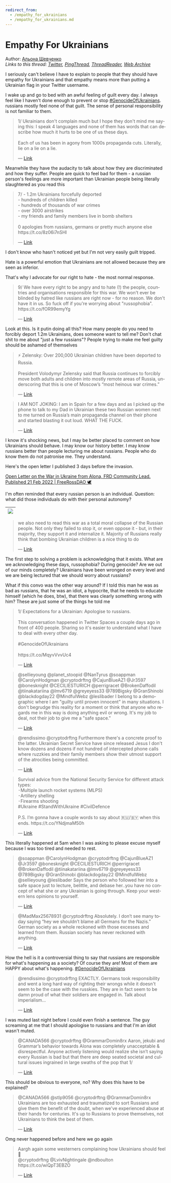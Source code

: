 ```yaml
---
redirect_from:
  - /empathy_for_ukrainians
  - /empathy_for_ukrainians.md
---
```

# Empathy For Ukrainians

Author: [Альона Шевченко](https://twitter.com/cryptodrftng)  
*Links to this thread: [Twitter](https://twitter.com/cryptodrftng/status/1532429812052131842), [PingThread](https://pingthread.com/thread/1532429812052131842), [ThreadReader](https://threadreaderapp.com/thread/1532429812052131842.html), [Web Archive](https://web.archive.org/web/*/https://twitter.com/cryptodrftng/status/1532429812052131842)*

I seriously can't believe I have to explain to people that they should have empathy for Ukrainians and that empathy means more than putting a Ukrainian flag in your Twitter username.

I wake up and go to bed with an awful feeling of guilt every day. I always feel like I haven't done enough to prevent or stop [#GenocideOfUkrainians](https://twitter.com/hashtag/GenocideOfUkrainians). 
russians mostly feel none of that guilt. The sense of personal responsibility is not familiar to them. 



<blockquote class="twitter-tweet">
    <p lang="en" dir="ltr">
    1/ Ukrainians don&#39;t complain much but I hope they don&#39;t mind me saying this: I speak 4 languages and none of them has words that can describe how much it hurts to be one of us these days. <br />
    <br />
    Each of us has been in agony from 1000s propaganda cuts. Literally, lie on a lie on a lie.<br />
    </p>
    &mdash; <a href="https://twitter.com/cryptodrftng/status/1528100230327160833">Link</a>
</blockquote>

Meanwhile they have the audacity to talk about how they are discriminated and how they suffer. People are quick to feel bad for them - a russian person's feelings are more important than Ukrainian people being literally slaughtered as you read this


<blockquote class="twitter-tweet">
    <p lang="en" dir="ltr">
    7/ - 1.2m Ukrainians forcefully deported<br />
    - hundreds of children killed<br />
    - hundreds of thousands of war crimes<br />
    - over 3000 airstrikes<br />
    - my friends and family members live in bomb shelters<br />
    <br />
    0 apologies from russians, germans or pretty much anyone else<br />
     https://t.co/8z06i7nSHl<br />
    </p>
    &mdash; <a href="https://twitter.com/cryptodrftng/status/1529183606727487488">Link</a>
</blockquote>

I don't know who hasn't noticed yet but I'm not very easily guilt tripped. 

Hate is a powerful emotion that Ukrainians are not allowed because they are seen as inferior. 

That's why I advocate for our right to hate - the most normal response.



<blockquote class="twitter-tweet">
    <p lang="en" dir="ltr">
    9/ We have every right to be angry and to hate (!) the people, countries and organisations responsible for this war. We won&#39;t ever be blinded by hatred like russians are right now - for no reason. We don&#39;t have it in us. So fuck off if you&#39;re worrying about &#34;russophobia&#34;. https://t.co/fOR99emyYg<br />
    </p>
    &mdash; <a href="https://twitter.com/cryptodrftng/status/1528108782177423361">Link</a>
</blockquote>

Look at this. Is it putin doing all this? How many people do you need to forcibly deport 1.2m Ukrainians, does someone want to tell me?
Don't chat shit to me about "just a few russians"? People trying to make me feel guilty should be ashamed of themselves



<blockquote class="twitter-tweet">
    <p lang="en" dir="ltr">
    ⚡️ Zelensky: Over 200,000 Ukrainian children have been deported to Russia.<br />
    <br />
    President Volodymyr Zelensky said that Russia continues to forcibly move both adults and children into mostly remote areas of Russia, underscoring that this is one of Moscow’s “most heinous war crimes.”<br />
    </p>
    &mdash; <a href="https://twitter.com/KyivIndependent/status/1532312901326974976">Link</a>
</blockquote>

<blockquote class="twitter-tweet">
    <p lang="en" dir="ltr">
    I AM NOT JOKING: I am in Spain for a few days and as I picked up the phone to talk to my Dad in Ukrainian these two Russian women next to me turned on Russia’s main propaganda channel on their phone and started blasting it out loud. WHAT THE FUCK.<br />
    </p>
    &mdash; <a href="https://twitter.com/Val_Voshchevska/status/1532301289991839745">Link</a>
</blockquote>

I know it's shocking news, but I may be better placed to comment on how Ukrainians should behave. I may know our history better. I may know russians better than people lecturing me about russians. People who do know them do not patronise me. They understand.

Here's the open letter I published 3 days before the invasion. 

[Open Letter on the War in Ukraine from Alona, FRD Community Lead. Published 21 Feb 2022 | FreeRossDAO 🕊](https://www.freerossdao.org/2022/02/21/open-letter-on-the-war-in-ukraine-from-alona-frd-community-lead-2/)

I'm often reminded that every russian person is an individual. Question: what did those individuals do with their personal autonomy?

| [![](https://pbs.twimg.com/media/FURQBtwXsAANR-k.jpg)](https://pbs.twimg.com/media/FURQBtwXsAANR-k.jpg) |
| :-: |

<blockquote class="twitter-tweet">
    <p lang="en" dir="ltr">
    we also need to read this war as a total moral collapse of the Russian people. Not only they failed to stop it, or even oppose it - but, in their majority, they support it and internalize it. Majority of Russians really think that bombing Ukrainian children is a nice thing to do<br />
    </p>
    &mdash; <a href="https://twitter.com/yermolenko_v/status/1532435489403326491">Link</a>
</blockquote>

The first step to solving a problem is acknowledging that it exists. 
What are we acknowledging these days, russophobia? During genocide? Are we out of our minds completely? Ukrainians have been wronged on every level and we are being lectured that we should worry about russians?

What if this convo was the other way around? If I told this man he was as bad as russians, that he was an idiot, a hypocrite, that he needs to educate himself (which he does, btw), that there was clearly something wrong with him? These are just some of the things he told me

<blockquote class="twitter-tweet">
    <p lang="en" dir="ltr">
    1/ Expectations for a Ukrainian: Apologise to russians.<br />
    <br />
    This conversation happened in Twitter Spaces a couple days ago in front of 400 people. Sharing so it&#39;s easier to understand what I have to deal with every other day. <br />
    <br />
     #GenocideOfUkrainians <br />
    <br />
    https://t.co/MqyvVvvUc4<br />
    </p>
    &mdash; <a href="https://twitter.com/cryptodrftng/status/1532178165505871872">Link</a>
</blockquote>

<blockquote class="twitter-tweet">
    <p lang="en" dir="ltr">
    @sellieyoung @planet_stoopid @NanTyrus @soappman @CarolynHodgman @cryptodrftng @CajunBlueAZ1 @Jr3597 @bonesknight @CECILIESTURICH @perrigracet @BrokenDaffodil @tiinakatariina @lmv6719 @greyeyess33 @789Bigsky @GranShinobi @blackdogday22 @MindfulWebz @leslibader I belong to a demographic where I am &#34;guilty until proven innocent&#34; in many situations. I don&#39;t begrudge this reality for a moment or think that anyone who regards me in this way is doing anything evil or wrong. It&#39;s my job to deal, not their job to give me a &#34;safe space.&#34;<br />
    </p>
    &mdash; <a href="https://twitter.com/MoniquePlatts/status/1532439113927905291">Link</a>
</blockquote>

<blockquote class="twitter-tweet">
    <p lang="en" dir="ltr">
    @rendissimo @cryptodrftng Furthermore there&#39;s a concrete proof to the latter. Ukrainian Secret Service have since released Jesus I don&#39;t know dozens and dozens if not hundred of intercepted phone calls where ruzzkies and their family members show their utmost support of the atrocities being committed.<br />
    </p>
    &mdash; <a href="https://twitter.com/MadMax25678931/status/1532441200506159113">Link</a>
</blockquote>

<blockquote class="twitter-tweet">
    <p lang="en" dir="ltr">
    Survival advice from the National Security Service for different attack types:<br />
    ⁃Multiple launch rocket systems  (MLPS)<br />
    ⁃Artillery shelling<br />
    ⁃Firearms shooting<br />
    #Ukraine #StandWithUkraine #CivilDefence <br />
    <br />
    P.S. I’m gonna have a couple words to say about 🇷🇺/🇧🇾 when this ends. https://t.co/YNdjmaM50h<br />
    </p>
    &mdash; <a href="https://twitter.com/cryptodrftng/status/1496859928107044868">Link</a>
</blockquote>

This literally happened at 5am when I was asking to please excuse myself because I was too tired and needed to rest.

<blockquote class="twitter-tweet">
    <p lang="en" dir="ltr">
    @soappman @CarolynHodgman @cryptodrftng @CajunBlueAZ1 @Jr3597 @bonesknight @CECILIESTURICH @perrigracet @BrokenDaffodil @tiinakatariina @lmv6719 @greyeyess33 @789Bigsky @GranShinobi @blackdogday22 @MindfulWebz @sellieyoung @leslibader Says the person who followed her into a safe space just to lecture, belittle, and debase her..you have no concept of what she or any Ukrainian is going through. Keep your western lens opinions to yourself.<br />
    </p>
    &mdash; <a href="https://twitter.com/air0ee/status/1532441939496386566">Link</a>
</blockquote>

<blockquote class="twitter-tweet">
    <p lang="en" dir="ltr">
    @MadMax25678931 @cryptodrftng Absolutely. I don’t see many today saying “hey we shouldn’t blame all Germans for the Nazis.” German society as a whole reckoned with those excesses and learned from them. Russian society has never reckoned with anything.<br />
    </p>
    &mdash; <a href="https://twitter.com/rendissimo/status/1532441720180424705">Link</a>
</blockquote>

How the hell is it a controversial thing to say that russians are responsible for what's happening as a society? Of course they are! Most of them are HAPPY about what's happening. [#GenocideOfUkrainians](https://twitter.com/hashtag/GenocideOfUkrainians)

<blockquote class="twitter-tweet">
    <p lang="en" dir="ltr">
    @rendissimo @cryptodrftng EXACTLY. Germans took responsibility and went a long hard way of righting their wrongs while it doesn&#39;t seem to be the case with the russkies. They are in fact seem to be damn proud of what their soldiers are engaged in. Talk about imperialism...<br />
    </p>
    &mdash; <a href="https://twitter.com/MadMax25678931/status/1532443047732166664">Link</a>
</blockquote>

I was muted last night before I could even finish a sentence. The guy screaming at me that I should apologise to russians and that I'm an idiot wasn't muted.

<blockquote class="twitter-tweet">
    <p lang="en" dir="ltr">
    @CANADA566 @cryptodrftng @GrammarDomin8rx Aaron, jekubi and Grammar’s behavior towards Alona was completely unacceptable &amp; disrespectful. Anyone actively listening would realize she isn’t saying every Russian is bad but  that there are deep seated societal and cultural issues ingrained in large swaths of the pop that 1/<br />
    </p>
    &mdash; <a href="https://twitter.com/stlp9056/status/1532216524676771841">Link</a>
</blockquote>

This should be obvious to everyone, no? Why does this have to be explained?

<blockquote class="twitter-tweet">
    <p lang="en" dir="ltr">
    @CANADA566 @stlp9056 @cryptodrftng @GrammarDomin8rx Ukrainians are too exhausted and traumatized to sort Russians and give them the benefit of the doubt, when we&#39;ve experienced abuse at their hands for centuries. It&#39;s up to Russians to prove themselves, not Ukrainians to think the best of them.<br />
    </p>
    &mdash; <a href="https://twitter.com/pip_dragon/status/1532340398751985665">Link</a>
</blockquote>

Omg never happened before and here we go again

<blockquote class="twitter-tweet">
    <p lang="en" dir="ltr">
    Aargh again some westerners complaining how Ukrainians should feel🤮<br />
    @cryptodrftng @LvivNightingale @ndboulton https://t.co/wiQpT3EBZO<br />
    </p>
    &mdash; <a href="https://twitter.com/katariinafella/status/1541364729989550081">Link</a>
</blockquote>

